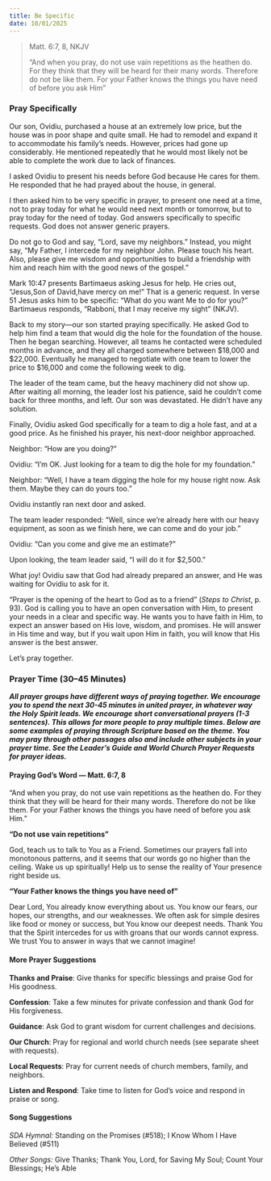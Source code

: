 ```yaml
---
title: Be Specific
date: 10/01/2025
---
```


> <p>Matt. 6:7, 8, NKJV</p>
> “And when you pray, do not use vain repetitions as the heathen do. For they think that they will be heard for their many words. Therefore do not be like them. For your Father knows the things you have need of before you ask Him”

### Pray Specifically

Our son, Ovidiu, purchased a house at an extremely low price, but the house was in poor shape and quite small. He had to remodel and expand it to accommodate his family’s needs. However, prices had gone up considerably. He mentioned repeatedly that he would most likely not be able to complete the work due to lack of finances.

I asked Ovidiu to present his needs before God because He cares for them. He responded that he had prayed about the house, in general.

I then asked him to be very specific in prayer, to present one need at a time, not to pray today for what he would need next month or tomorrow, but to pray today for the need of today. God answers specifically to specific requests. God does not answer generic prayers.

Do not go to God and say, “Lord, save my neighbors.” Instead, you might say, “My Father, I intercede for my neighbor John. Please touch his heart. Also, please give me wisdom and opportunities to build a friendship with him and reach him with the good news of the gospel.”

Mark 10:47 presents Bartimaeus asking Jesus for help. He cries out, “Jesus,Son of David,have mercy on me!” That is a generic request. In verse 51 Jesus asks him to be specific: “What do you want Me to do for you?” Bartimaeus responds, “Rabboni, that I may receive my sight” (NKJV).

Back to my story—our son started praying specifically. He asked God to help him find a team that would dig the hole for the foundation of the house. Then he began searching. However, all teams he contacted were scheduled months in advance, and they all charged somewhere between $18,000 and $22,000. Eventually he managed to negotiate with one team to lower the price to $16,000 and come the following week to dig.

The leader of the team came, but the heavy machinery did not show up. After waiting all morning, the leader lost his patience, said he couldn’t come back for three months, and left. Our son was devastated. He didn’t have any solution.

Finally, Ovidiu asked God specifically for a team to dig a hole fast, and at a good price. As he finished his prayer, his next-door neighbor approached.

Neighbor: “How are you doing?”

Ovidiu: “I’m OK. Just looking for a team to dig the hole for my foundation.”

Neighbor: “Well, I have a team digging the hole for my house right now. Ask them. Maybe they can do yours too.”

Ovidiu instantly ran next door and asked.

The team leader responded: “Well, since we’re already here with our heavy equipment, as soon as we finish here, we can come and do your job.”

Ovidiu: “Can you come and give me an estimate?”

Upon looking, the team leader said, “I will do it for $2,500.”

What joy! Ovidiu saw that God had already prepared an answer, and He was waiting for Ovidiu to ask for it.

“Prayer is the opening of the heart to God as to a friend” (_Steps to Christ_, p. 93). God is calling you to have an open conversation with Him, to present your needs in a clear and specific way. He wants you to have faith in Him, to expect an answer based on His love, wisdom, and promises. He will answer in His time and way, but if you wait upon Him in faith, you will know that His answer is the best answer.

Let’s pray together.

### Prayer Time (30–45 Minutes)

**_All prayer groups have different ways of praying together. We encourage you to spend the next 30-45 minutes in united prayer, in whatever way the Holy Spirit leads. We encourage short conversational prayers (1-3 sentences). This allows for more people to pray multiple times. Below are some examples of praying through Scripture based on the theme. You may pray through other passages also and include other subjects in your prayer time. See the Leader’s Guide and World Church Prayer Requests for prayer ideas._**

#### Praying God’s Word — Matt. 6:7, 8

“And when you pray, do not use vain repetitions as the heathen do. For they think that they will be heard for their many words. Therefore do not be like them. For your Father knows the things you have need of before you ask Him.”

**“Do not use vain repetitions”**

God, teach us to talk to You as a Friend. Sometimes our prayers fall into monotonous patterns, and it seems that our words go no higher than the ceiling. Wake us up spiritually! Help us to sense the reality of Your presence right beside us.

**“Your Father knows the things you have need of”**

Dear Lord, You already know everything about us. You know our fears, our hopes, our strengths, and our weaknesses. We often ask for simple desires like food or money or success, but You know our deepest needs. Thank You that the Spirit intercedes for us with groans that our words cannot express. We trust You to answer in ways that we cannot imagine!

#### More Prayer Suggestions

**Thanks and Praise**: Give thanks for specific blessings and praise God for His goodness.

**Confession**: Take a few minutes for private confession and thank God for His forgiveness.

**Guidance**: Ask God to grant wisdom for current challenges and decisions.

**Our Church**: Pray for regional and world church needs (see separate sheet with requests).

**Local Requests**: Pray for current needs of church members, family, and neighbors.

**Listen and Respond**: Take time to listen for God’s voice and respond in praise or song.

#### Song Suggestions

_SDA Hymnal:_ Standing on the Promises (#518); I Know Whom I Have Believed (#511)

_Other Songs:_ Give Thanks; Thank You, Lord, for Saving My Soul; Count Your Blessings; He’s Able